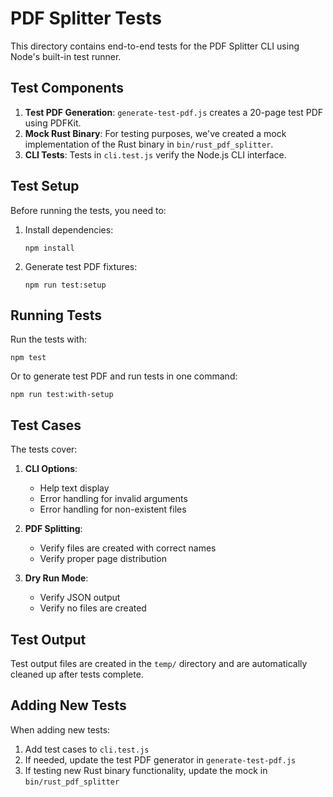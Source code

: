 # PDF Splitter Tests

This directory contains end-to-end tests for the PDF Splitter CLI using Node's built-in test runner.

## Test Components

1. **Test PDF Generation**: `generate-test-pdf.js` creates a 20-page test PDF using PDFKit.
2. **Mock Rust Binary**: For testing purposes, we've created a mock implementation of the Rust binary in `bin/rust_pdf_splitter`.
3. **CLI Tests**: Tests in `cli.test.js` verify the Node.js CLI interface.

## Test Setup

Before running the tests, you need to:

1. Install dependencies:
   ```
   npm install
   ```

2. Generate test PDF fixtures:
   ```
   npm run test:setup
   ```

## Running Tests

Run the tests with:

```
npm test
```

Or to generate test PDF and run tests in one command:

```
npm run test:with-setup
```

## Test Cases

The tests cover:

1. **CLI Options**:
   - Help text display
   - Error handling for invalid arguments
   - Error handling for non-existent files

2. **PDF Splitting**:
   - Verify files are created with correct names
   - Verify proper page distribution

3. **Dry Run Mode**:
   - Verify JSON output
   - Verify no files are created

## Test Output

Test output files are created in the `temp/` directory and are automatically cleaned up after tests complete.

## Adding New Tests

When adding new tests:

1. Add test cases to `cli.test.js`
2. If needed, update the test PDF generator in `generate-test-pdf.js`
3. If testing new Rust binary functionality, update the mock in `bin/rust_pdf_splitter` 